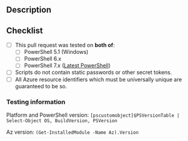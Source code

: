 <!--
    Thanks for contributing to the Azure PowerShell samples repo! For contributors, make sure that you
    fill in the PR checklist in this template, and:

    * Internal contributors: Follow the style guides and PR submission process docs:
        - PowerShell style guide: https://review.docs.microsoft.com/en-us/help/contribute/conventions-azure-ps?branch=master 
        - Best practices: https://review.docs.microsoft.com/en-us/help/contribute/conventions-azure-scripts?branch=master
        - PR submission process: https://review.docs.microsoft.com/en-us/help/contribute/contribute-scripts-pr-process?branch=master

    * External contributors: Make sure that you test _all_ of your scripts that you modified. You can't read the contribution
        guides yet, but reviewer feedback will be detailed and clear about any required changes.
-->

## Description

<!-- Include a brief description of your changes. -->

## Checklist

<!--
    Filling in this checklist is mandatory! If you don't, your pull request
    will be rejected without further review. Checklists must be completed
    within 7 days of PR submission.

    To check a box in markdown, make sure that it is formatted as [X] (no whitespace).
    Not formatting checkboxes correctly may break automated tools and delay PR processing.
-->

- [ ] This pull request was tested on __both of__:
  - [ ] PowerShell 5.1 (Windows)
  - [ ] PowerShell 6.x
  - [ ] PowerShell 7.x ([Latest PowerShell](https://github.com/PowerShell/PowerShell/releases))
- [ ] Scripts do not contain static passwords or other secret tokens.
- [ ] All Azure resource identifiers which must be universally unique are guaranteed to be so.

### Testing information

<!--
    Each testing environment is a triplet:

        Platform, PowerShell version, Az version

    Copy/paste and fill in the following block for as many combinations of the above as you tested on.
-->

Platform and PowerShell version: `[pscustomobject]$PSVersionTable | Select-Object OS, BuildVersion, PSVersion`

Az version: `(Get-InstalledModule -Name Az).Version`
